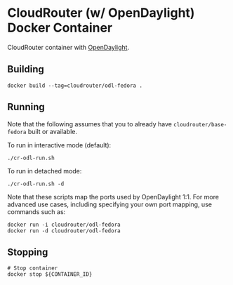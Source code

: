 # CloudRouter (w/ OpenDaylight) Docker Container
CloudRouter container with [OpenDaylight](http://www.opendaylight.org/).

## Building
```
docker build --tag=cloudrouter/odl-fedora .
```
## Running
Note that the following assumes that you to already have `cloudrouter/base-fedora` built or available.

To run in interactive mode (default):
```
./cr-odl-run.sh
```
To run in detached mode:
```
./cr-odl-run.sh -d
```
Note that these scripts map the ports used by OpenDaylight 1:1. For more advanced use cases, including specifying your own port mapping, use commands such as:
```
docker run -i cloudrouter/odl-fedora
docker run -d cloudrouter/odl-fedora
```
## Stopping
```
# Stop container
docker stop ${CONTAINER_ID}
```
